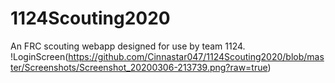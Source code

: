 # 1124Scouting2020
An FRC scouting webapp designed for use by team 1124.
!LoginScreen(https://github.com/Cinnastar047/1124Scouting2020/blob/master/Screenshots/Screenshot_20200306-213739.png?raw=true)
